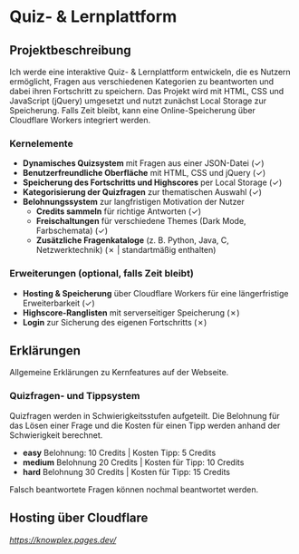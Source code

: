 # Quiz- & Lernplattform

## Projektbeschreibung
Ich werde eine interaktive Quiz- & Lernplattform entwickeln, die es Nutzern ermöglicht, Fragen aus verschiedenen Kategorien zu beantworten und dabei ihren Fortschritt zu speichern. Das Projekt wird mit HTML, CSS und JavaScript (jQuery) umgesetzt und nutzt zunächst Local Storage zur Speicherung. Falls Zeit bleibt, kann eine Online-Speicherung über Cloudflare Workers integriert werden.

### Kernelemente
- **Dynamisches Quizsystem** mit Fragen aus einer JSON-Datei (✓)
- **Benutzerfreundliche Oberfläche** mit HTML, CSS und jQuery (✓)
- **Speicherung des Fortschritts und Highscores** per Local Storage (✓)  
- **Kategorisierung der Quizfragen** zur thematischen Auswahl (✓)
- **Belohnungssystem** zur langfristigen Motivation der Nutzer 
  - **Credits sammeln** für richtige Antworten (✓)
  - **Freischaltungen** für verschiedene Themes (Dark Mode, Farbschemata) (✓)
  - **Zusätzliche Fragenkataloge** (z. B. Python, Java, C, Netzwerktechnik) (✗ | standartmäßig enthalten)

### Erweiterungen (optional, falls Zeit bleibt)
- **Hosting & Speicherung** über Cloudflare Workers für eine längerfristige Erweiterbarkeit (✓)
- **Highscore-Ranglisten** mit serverseitiger Speicherung (✗)
- **Login** zur Sicherung des eigenen Fortschritts (✗)

## Erklärungen
Allgemeine Erklärungen zu Kernfeatures auf der Webseite.

### Quizfragen- und Tippsystem
Quizfragen werden in Schwierigkeitsstufen aufgeteilt. Die Belohnung für das Lösen einer Frage und die Kosten
für einen Tipp werden anhand der Schwierigkeit berechnet.
- **easy** Belohnung: 10 Credits | Kosten Tipp: 5 Credits
- **medium** Belohnung 20 Credits | Kosten für Tipp: 10 Credits
- **hard** Belohnung 30 Credits | Kosten für Tipp: 15 Credits

Falsch beantwortete Fragen können nochmal beantwortet werden.

## Hosting über Cloudflare
*https://knowplex.pages.dev/*

